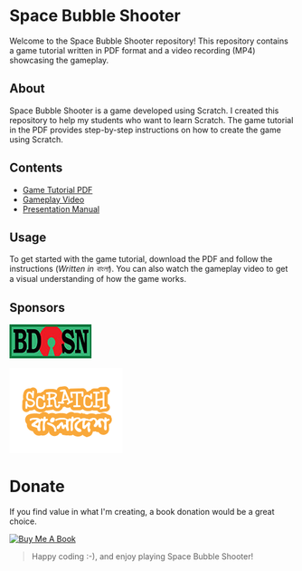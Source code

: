 # Space Bubble Shooter
Welcome to the Space Bubble Shooter repository! This repository contains a game tutorial written in PDF format and a video recording (MP4) showcasing the gameplay. 

## About
Space Bubble Shooter is a game developed using Scratch. I created this repository to help my students who want to learn Scratch. The game tutorial in the PDF provides step-by-step instructions on how to create the game using Scratch.

## Contents
- [Game Tutorial PDF](game_in_scratch_part_01.pdf)
- [Gameplay Video](gameplay_video.mp4)
- [Presentation Manual](presentation-manual.txt)
 
## Usage
To get started with the game tutorial, download the PDF and follow the instructions (<i>Written in বাংলা</i>). You can also watch the gameplay video to get a visual understanding of how the game works.
## Sponsors
[![bdOSN](sponsor's/bdosn.png)](https://bdosn.org/)

[![Scratch Bangladesh](sponsor's/Scratch-Bangladesh-Logo-1.png)](https://scratchbangladesh.com/)

# Donate 
If you find value in what I'm creating,‌ a book donation would be a great choice.

<a href="https://www.buymeacoffee.com/shrudra" target="_blank"><img src="https://img.buymeacoffee.com/button-api/?text=Buy%20me%20a%20book&emoji=📖&slug=shrudra&button_colour=FFDD00&font_colour=000000&font_family=Cookie&outline_colour=000000&coffee_colour=ffffff" alt="Buy Me A Book" style="height: auto !important;width: auto !important;" ></a>

> Happy coding :⁠-⁠), and enjoy playing Space Bubble Shooter!
